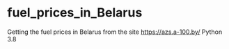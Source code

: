 # fuel_prices_in_Belarus

Getting the fuel prices in Belarus from the site https://azs.a-100.by/
Python 3.8